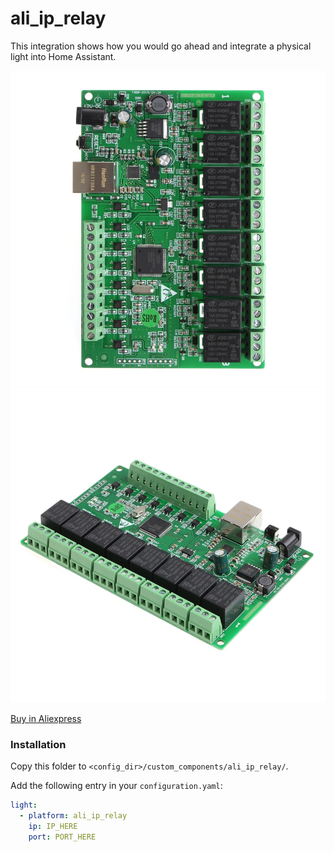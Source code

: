 # ali_ip_relay

This integration shows how you would go ahead and integrate a physical light into Home Assistant.

![IP-8.jpg](IP-8.jpg)
![IP-8-2.jpg](IP-8-2.jpg)

[Buy in Aliexpress](https://aliexpress.com/item/32914881766.html)

### Installation

Copy this folder to `<config_dir>/custom_components/ali_ip_relay/`.

Add the following entry in your `configuration.yaml`:

```yaml
light:
  - platform: ali_ip_relay
    ip: IP_HERE
    port: PORT_HERE
```
